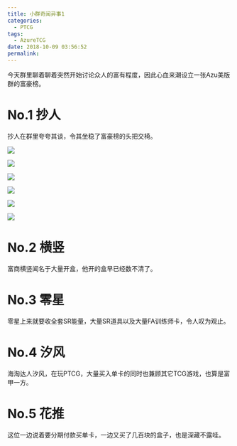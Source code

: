 ```yaml
---
title: 小群奇闻异事1
categories:
  - PTCG
tags:
  - AzureTCG
date: 2018-10-09 03:56:52
permalink: 
---
```

今天群里聊着聊着突然开始讨论众人的富有程度，因此心血来潮设立一张Azu美版群的富豪榜。

<!--more-->

# No.1 抄人

抄人在群里夸夸其谈，令其坐稳了富豪榜的头把交椅。

![](https://raw.githubusercontent.com/oscarcx123/hexo_resource/master/img/azuretcg_qq_group_funny_1.png)

![](https://raw.githubusercontent.com/oscarcx123/hexo_resource/master/img/azuretcg_qq_group_funny_2.png)

![](https://raw.githubusercontent.com/oscarcx123/hexo_resource/master/img/azuretcg_qq_group_funny_3.png)

![](https://raw.githubusercontent.com/oscarcx123/hexo_resource/master/img/azuretcg_qq_group_funny_4.png)

![](https://raw.githubusercontent.com/oscarcx123/hexo_resource/master/img/azuretcg_qq_group_funny_5.png)

![](https://raw.githubusercontent.com/oscarcx123/hexo_resource/master/img/azuretcg_qq_group_funny_6.png)

# No.2 横竖

富商横竖闻名于大量开盒，他开的盒早已经数不清了。

# No.3 零星

零星上来就要收全套SR能量，大量SR道具以及大量FA训练师卡，令人叹为观止。

# No.4 汐风

海淘达人汐风，在玩PTCG，大量买入单卡的同时也兼顾其它TCG游戏，也算是富甲一方。

# No.5 花推

这位一边说着要分期付款买单卡，一边又买了几百块的盒子，也是深藏不露哇。